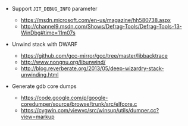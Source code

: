 - Support `JIT_DEBUG_INFO` parameter

  - https://msdn.microsoft.com/en-us/magazine/hh580738.aspx
  - http://channel9.msdn.com/Shows/Defrag-Tools/Defrag-Tools-13-WinDbg#time=11m07s

- Unwind stack with DWARF

  - https://github.com/gcc-mirror/gcc/tree/master/libbacktrace
  - http://www.nongnu.org/libunwind/
  - http://blog.reverberate.org/2013/05/deep-wizardry-stack-unwinding.html

- Generate gdb core dumps

  - https://code.google.com/p/google-coredumper/source/browse/trunk/src/elfcore.c
  - https://cygwin.com/viewvc/src/winsup/utils/dumper.cc?view=markup
